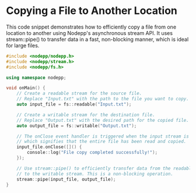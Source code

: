 # Copying a File to Another Location

This code snippet demonstrates how to efficiently copy a file from one location to another using Nodepp's asynchronous stream API. It uses stream::pipe() to transfer data in a fast, non-blocking manner, which is ideal for large files.

```cpp
#include <nodepp/nodepp.h>
#include <nodepp/stream.h>
#include <nodepp/fs.h>

using namespace nodepp;

void onMain() {
    // Create a readable stream for the source file.
    // Replace "Input.txt" with the path to the file you want to copy.
    auto input_file = fs::readable("Input.txt");

    // Create a writable stream for the destination file.
    // Replace "Output.txt" with the desired path for the copied file.
    auto output_file = fs::writable("Output.txt");

    // The onClose event handler is triggered when the input stream is closed,
    // which signifies that the entire file has been read and copied.
    input_file.onClose([]() {
        console::log("File copy completed successfully!");
    });

    // Use stream::pipe() to efficiently transfer data from the readable stream
    // to the writable stream. This is a non-blocking operation.
    stream::pipe(input_file, output_file);
}
```
